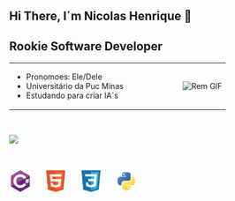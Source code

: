 ## Hi There, I´m Nicolas Henrique 👋
## Rookie Software Developer

<table style="width: 100%;">
  <tr>
    <td style="vertical-align: top; padding-right: 100px;">
      <ul>
        <li>Pronomoes: Ele/Dele</li>
        <li>Universitário da Puc Minas</li>
        <li>Estudando para criar IA´s</li>
      </ul>
      <!-- Adicione mais informações conforme necessário -->
    </td>
    <td style="text-align: right;">
      <img src="https://media.giphy.com/media/v1.Y2lkPTc5MGI3NjExbGFndXAyOG42NWk2YmZ1cG1nN2g4OWcwb3pnb285Z2hwZGdwaDZtdCZlcD12MV9pbnRlcm5hbF9naWZfYnlfaWQmY3Q9cw/NzoSElUebNhJvacqux/giphy.gif" alt="Rem GIF" width="200">
    </td>
  </tr>
</table>

<br> <!-- Adiciona um espaçamento mais sutil -->

<div>
  <a href="https://github.com/NicolasHh7">
    <img height="180em" src="https://github-readme-stats.vercel.app/api?username=NicolasHh7&show_icons=true&theme=tokyonight&include_all_commits=true&count_private=true"/>
  </a>
</div>

<br> <!-- Adiciona um espaçamento mais sutil -->

<div style="display: inline_block; gap: 5px;">
  <img align="center" alt="Csharp" height="40" width="40" src="https://raw.githubusercontent.com/devicons/devicon/master/icons/csharp/csharp-original.svg" style="margin-right: 20px;">
  <img align="center" alt="HTML" height="40" width="40" src="https://raw.githubusercontent.com/devicons/devicon/master/icons/html5/html5-original.svg" style="margin-right: 20px;">
  <img align="center" alt="CSS" height="40" width="40" src="https://raw.githubusercontent.com/devicons/devicon/master/icons/css3/css3-original.svg" style="margin-right: 20px;">
  <img align="center" alt="Python" height="40" width="40" src="https://raw.githubusercontent.com/devicons/devicon/master/icons/python/python-original.svg">
</div>
